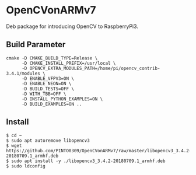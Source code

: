 # OpenCVonARMv7
Deb package for introducing OpenCV to RaspberryPi3.

## Build Parameter
```
cmake -D CMAKE_BUILD_TYPE=Release \
      -D CMAKE_INSTALL_PREFIX=/usr/local \
      -D OPENCV_EXTRA_MODULES_PATH=/home/pi/opencv_contrib-3.4.1/modules \
      -D ENABLE_VFPV3=ON \
      -D ENABLE_NEON=ON \
      -D BUILD_TESTS=OFF \
      -D WITH_TBB=OFF \
      -D INSTALL_PYTHON_EXAMPLES=ON \
      -D BUILD_EXAMPLES=ON ..
```

## Install
```
$ cd ~
$ sudo apt autoremove libopencv3
$ wget https://github.com/PINTO0309/OpenCVonARMv7/raw/master/libopencv3_3.4.2-20180709.1_armhf.deb
$ sudo apt install -y ./libopencv3_3.4.2-20180709.1_armhf.deb
$ sudo ldconfig
```
